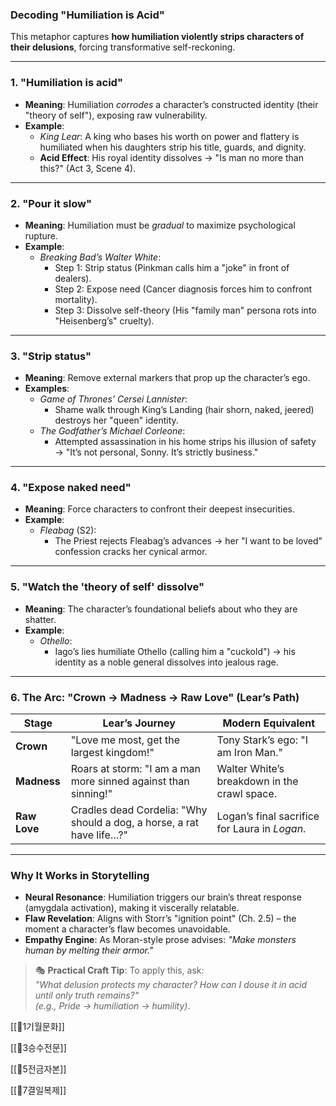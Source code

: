 ### Decoding "Humiliation is Acid"

This metaphor captures **how humiliation violently strips characters of their delusions**, forcing transformative self-reckoning. 

---

### **1. "Humiliation is acid"**

- **Meaning**: Humiliation _corrodes_ a character’s constructed identity (their "theory of self"), exposing raw vulnerability.
- **Example**:
    - _King Lear_: A king who bases his worth on power and flattery is humiliated when his daughters strip his title, guards, and dignity.
    - **Acid Effect**: His royal identity dissolves → "Is man no more than this?" (Act 3, Scene 4).

---

### **2. "Pour it slow"**

- **Meaning**: Humiliation must be _gradual_ to maximize psychological rupture.
- **Example**:
    - _Breaking Bad’s Walter White_:
        - Step 1: Strip status (Pinkman calls him a "joke" in front of dealers).
        - Step 2: Expose need (Cancer diagnosis forces him to confront mortality).
        - Step 3: Dissolve self-theory (His "family man" persona rots into "Heisenberg’s" cruelty).

---

### **3. "Strip status"**

- **Meaning**: Remove external markers that prop up the character’s ego.
- **Examples**:
    - _Game of Thrones’ Cersei Lannister_:
        - Shame walk through King’s Landing (hair shorn, naked, jeered) destroys her "queen" identity.
    - _The Godfather’s Michael Corleone_:
        - Attempted assassination in his home strips his illusion of safety → "It’s not personal, Sonny. It’s strictly business."

---

### **4. "Expose naked need"**

- **Meaning**: Force characters to confront their deepest insecurities.
- **Example**:
    - _Fleabag_ (S2):
        - The Priest rejects Fleabag’s advances → her "I want to be loved" confession cracks her cynical armor.

---

### **5. "Watch the 'theory of self' dissolve"**

- **Meaning**: The character’s foundational beliefs about who they are shatter.
- **Example**:
    - _Othello_:
        - Iago’s lies humiliate Othello (calling him a "cuckold") → his identity as a noble general dissolves into jealous rage.

---

### **6. The Arc: "Crown → Madness → Raw Love" (Lear’s Path)**

|**Stage**|**Lear’s Journey**|**Modern Equivalent**|
|---|---|---|
|**Crown**|"Love me most, get the largest kingdom!"|Tony Stark’s ego: "I am Iron Man."|
|**Madness**|Roars at storm: "I am a man more sinned against than sinning!"|Walter White’s breakdown in the crawl space.|
|**Raw Love**|Cradles dead Cordelia: "Why should a dog, a horse, a rat have life…?"|Logan’s final sacrifice for Laura in _Logan_.|

---

### **Why It Works in Storytelling**

- **Neural Resonance**: Humiliation triggers our brain’s threat response (amygdala activation), making it viscerally relatable.
- **Flaw Revelation**: Aligns with Storr’s "ignition point" (Ch. 2.5) – the moment a character’s flaw becomes unavoidable.
- **Empathy Engine**: As Moran-style prose advises: _"Make monsters human by melting their armor."_

> 🎭 **Practical Craft Tip**: To apply this, ask:  
> _"What delusion protects my character? How can I douse it in acid until only truth remains?"_  
> _(e.g., Pride → humiliation → humility)_.


[[🐢1기월문화]]

[[🐅3승수전문]]

[[🐙5전금자본]]

[[👾7결일복제]]